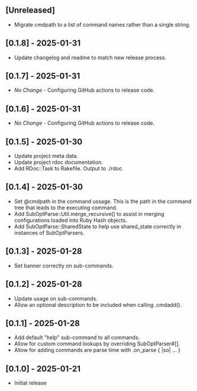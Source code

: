 ## [Unreleased]

- Migrate cmdpath to a list of command names rather than a single string.

## [0.1.8] - 2025-01-31

- Update changelog and readme to match new release process.

## [0.1.7] - 2025-01-31

- *No Change* - Configuring GitHub actions to release code.

## [0.1.6] - 2025-01-31

- *No Change* - Configuring GitHub actions to release code.

## [0.1.5] - 2025-01-30

- Update project meta data.
- Update project rdoc documentation.
- Add RDoc::Task to Rakefile. Output to ./rdoc.

## [0.1.4] - 2025-01-30

- Set @cmdpath in the command ussage. This is the path in the command tree
  that leads to the executing command.
- Add SubOptParse::Util.merge_recursive() to assist in merging
  configurations loaded into Ruby Hash objects.
- Add SubOptParse::SharedState to help use shared_state correctly
  in instances of SubOptParsers.

## [0.1.3] - 2025-01-28

- Set banner correctly on sub-commands.

## [0.1.2] - 2025-01-28

- Update usage on sub-commands.
- Allow an optional description to be included when calling .cmdadd().

## [0.1.1] - 2025-01-28

- Add default "help" sub-command to all commands.
- Allow for custom command lookups by overriding SubOptParser#[].
- Allow for adding commands are parse time with .on_parse { |so| ... }

## [0.1.0] - 2025-01-21

- Initial release
